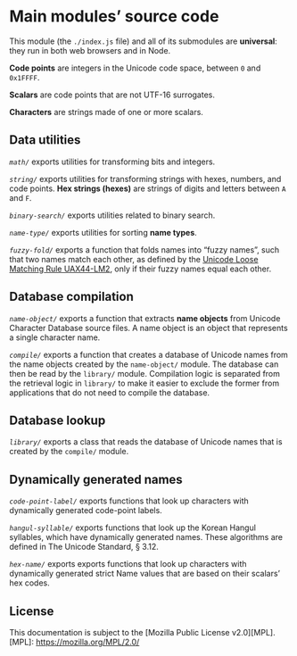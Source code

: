 # Main modules’ source code
This module (the `./index.js` file) and all of its submodules are **universal**:
they run in both web browsers and in Node.

**Code points** are integers in the Unicode code space, between `0` and
`0x1FFFF`.

**Scalars** are code points that are not UTF-16 surrogates.

**Characters** are strings made of one or more scalars.

## Data utilities
*`math/`* exports utilities for transforming bits and integers.

*`string/`* exports utilities for transforming strings with hexes, numbers, and
code points. **Hex strings (hexes)** are strings of digits and letters between
`A` and `F`.

*`binary-search/`* exports utilities related to binary search.

*`name-type/`* exports utilities for sorting **name types**.

*`fuzzy-fold/`* exports a function that folds names into “fuzzy names”, such
that two names match each other, as defined by the [Unicode Loose Matching Rule
UAX44-LM2][UAX44-LM2], only if their fuzzy names equal each other.

[UAX44-LM2]: https://www.unicode.org/reports/tr44/#UAX44-LM2

## Database compilation
*`name-object/`* exports a function that extracts **name objects** from Unicode
Character Database source files. A name object is an object that represents a
single character name.

*`compile/`* exports a function that creates a database of Unicode names from
the name objects created by the `name-object/` module. The database can then be
read by the `library/` module. Compilation logic is separated from the retrieval
logic in `library/` to make it easier to exclude the former from applications
that do not need to compile the database.

## Database lookup
*`library/`* exports a class that reads the database of Unicode names that is
created by the `compile/` module.

## Dynamically generated names
*`code-point-label/`* exports functions that look up characters with dynamically
generated code-point labels.

*`hangul-syllable/`* exports functions that look up the Korean Hangul syllables,
which have dynamically generated names. These algorithms are defined in The
Unicode Standard, § 3.12.

*`hex-name/`* exports exports functions that look up characters with dynamically
generated strict Name values that are based on their scalars’ hex codes.

## License
This documentation is subject to the [Mozilla Public License v2.0][MPL].
[MPL]: https://mozilla.org/MPL/2.0/
